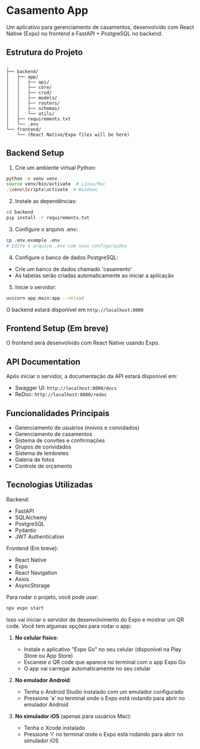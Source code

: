 # Casamento App

Um aplicativo para gerenciamento de casamentos, desenvolvido com React Native (Expo) no frontend e FastAPI + PostgreSQL no backend.

## Estrutura do Projeto

```
.
├── backend/
│   ├── app/
│   │   ├── api/
│   │   ├── core/
│   │   ├── crud/
│   │   ├── models/
│   │   ├── routers/
│   │   ├── schemas/
│   │   └── utils/
│   ├── requirements.txt
│   └── .env
└── frontend/
    └── (React Native/Expo files will be here)
```

## Backend Setup

1. Crie um ambiente virtual Python:
```bash
python -m venv venv
source venv/bin/activate  # Linux/Mac
.\venv\Scripts\activate  # Windows
```

2. Instale as dependências:
```bash
cd backend
pip install -r requirements.txt
```

3. Configure o arquivo .env:
```bash
cp .env.example .env
# Edite o arquivo .env com suas configurações
```

4. Configure o banco de dados PostgreSQL:
- Crie um banco de dados chamado 'casamento'
- As tabelas serão criadas automaticamente ao iniciar a aplicação

5. Inicie o servidor:
```bash
uvicorn app.main:app --reload
```

O backend estará disponível em `http://localhost:8000`

## Frontend Setup (Em breve)

O frontend será desenvolvido com React Native usando Expo.

## API Documentation

Após iniciar o servidor, a documentação da API estará disponível em:
- Swagger UI: `http://localhost:8000/docs`
- ReDoc: `http://localhost:8000/redoc`

## Funcionalidades Principais

- Gerenciamento de usuários (noivos e convidados)
- Gerenciamento de casamentos
- Sistema de convites e confirmações
- Grupos de convidados
- Sistema de lembretes
- Galeria de fotos
- Controle de orçamento

## Tecnologias Utilizadas

Backend:
- FastAPI
- SQLAlchemy
- PostgreSQL
- Pydantic
- JWT Authentication

Frontend (Em breve):
- React Native
- Expo
- React Navigation
- Axios
- AsyncStorage 

Para rodar o projeto, você pode usar:

```bash
npx expo start
```

Isso vai iniciar o servidor de desenvolvimento do Expo e mostrar um QR code. Você tem algumas opções para rodar o app:

1. **No celular físico**:
   - Instale o aplicativo "Expo Go" no seu celular (disponível na Play Store ou App Store)
   - Escaneie o QR code que aparece no terminal com o app Expo Go
   - O app vai carregar automaticamente no seu celular

2. **No emulador Android**:
   - Tenha o Android Studio instalado com um emulador configurado
   - Pressione 'a' no terminal onde o Expo está rodando para abrir no emulador Android

3. **No simulador iOS** (apenas para usuários Mac):
   - Tenha o Xcode instalado
   - Pressione 'i' no terminal onde o Expo está rodando para abrir no simulador iOS 